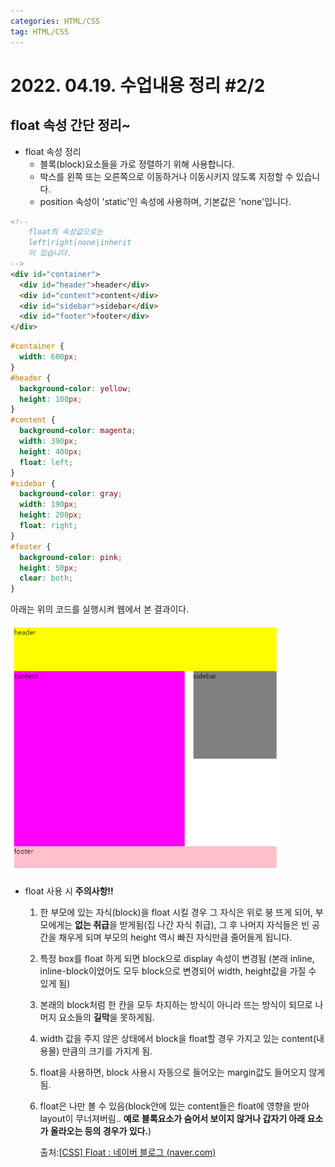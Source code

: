 ```yaml
---
categories: HTML/CSS
tag: HTML/CSS
---
```




# 2022. 04.19. 수업내용 정리 #2/2

## float 속성 간단 정리~



+ float 속성 정리
  * 블록(block)요소들을 가로 정렬하기 위해 사용합니다. 
  * 박스를 왼쪽 또는 오른쪽으로 이동하거나 이동시키지 않도록 지정할 수 있습니다.
  * position 속성이 'static'인 속성에 사용하며, 기본값은 'none'입니다.



```html
<!--
	float의 속성값으로는
	left|right|none|inherit
	이 있습니다.
-->
<div id="container">
  <div id="header">header</div>
  <div id="content">content</div>
  <div id="sidebar">sidebar</div>
  <div id="footer">footer</div>
</div>

```

```css
#container {
  width: 600px;
}
#header {
  background-color: yellow;
  height: 100px;
}
#content {
  background-color: magenta;
  width: 390px;
  height: 400px;
  float: left;
}
#sidebar {
  background-color: gray;
  width: 190px;
  height: 200px;
  float: right;
}
#footer {
  background-color: pink;
  height: 50px;
  clear: both;
}
```

아래는 위의 코드를 실행시켜 웹에서 본 결과이다.<br>

<img src="../images/2022-04-23-fifth/float설명.png" alt="float설명" style="zoom:70%;" />

- float 사용 시 **주의사항!!**

  1. 한 부모에 있는 자식(block)을 float 시킬 경우 그 자식은 위로 붕 뜨게 되어, 부모에게는 **없는 취급**을 받게됨(집 나간 자식 취급), 그 후 나머지 자식들은 빈 공간을 채우게 되며 부모의 height 역시 빠진 자식만큼 줄어들게 됩니다.

  2. 특정 box를 float 하게 되면 block으로 display 속성이 변경됨 (본래 inline, inline-block이었어도 모두 block으로 변경되어 width, height값을 가질 수 있게 됨)

  3. 본래의 block처럼 한 칸을 모두 차지하는 방식이 아니라 뜨는 방식이 되므로 나머지 요소들의 **길막**을 못하게됨.

  4. width 값을 주지 않은 상태에서 block을 float할 경우 가지고 있는 content(내용물) 만큼의 크기를 가지게 됨.

  5. float을 사용하면, block 사용시 자동으로 들어오는 margin값도 들어오지 않게 됨.

  6. float은 나만 볼 수 있음(block안에 있는 content들은  float에 영향을 받아 layout이 무너져버림.. **예로 블록요소가 숨어서 보이지 않거나 갑자기 아래 요소가 올라오는 등의 경우가 있다.**)<br>

     출처:[[CSS\] Float : 네이버 블로그 (naver.com)](https://blog.naver.com/aldzkwp1912/222339027670)